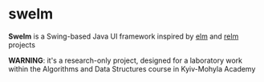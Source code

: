 # swelm

**Swelm** is a Swing-based Java UI framework inspired by [elm](https://elm-lang.org/) and [relm](https://crates.io/crates/relm) projects

**WARNING**: it's a research-only project, designed for a laboratory work within the Algorithms and Data Structures course in Kyiv-Mohyla Academy